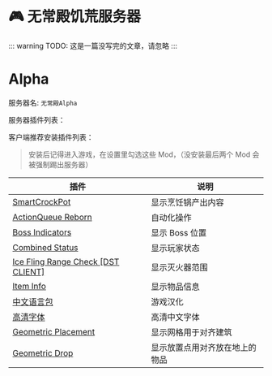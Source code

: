 # 🎮 无常殿饥荒服务器

::: warning TODO:
这是一篇没写完的文章，请忽略
:::

# Alpha

服务器名: `无常殿Alpha`

服务器插件列表：

客户端推荐安装插件列表：

> 安装后记得进入游戏，在设置里勾选这些 Mod，（没安装最后两个 Mod 会被强制踢出服务器）

| 插件                                                                                                   | 说明                           |
| ------------------------------------------------------------------------------------------------------ | ------------------------------ |
| [SmartCrockPot](https://steamcommunity.com/sharedfiles/filedetails/?id=632082058)                      | 显示烹饪锅产出内容             |
| [ActionQueue Reborn](https://steamcommunity.com/sharedfiles/filedetails/?id=1608191708)                | 自动化操作                     |
| [Boss Indicators](https://steamcommunity.com/sharedfiles/filedetails/?id=1120124958)                   | 显示 Boss 位置                 |
| [Combined Status](https://steamcommunity.com/sharedfiles/filedetails/?id=376333686)                    | 显示玩家状态                   |
| [Ice Fling Range Check [DST CLIENT]](https://steamcommunity.com/sharedfiles/filedetails/?id=804549021) | 显示灭火器范围                 |
| [Item Info](https://steamcommunity.com/sharedfiles/filedetails/?id=836583293)                          | 显示物品信息                   |
| [中文语言包](https://steamcommunity.com/sharedfiles/filedetails/?id=367546858)                         | 游戏汉化                       |
| [高清字体](https://steamcommunity.com/sharedfiles/filedetails/?id=678340265)                           | 高清中文字体                   |
| [Geometric Placement](https://steamcommunity.com/sharedfiles/filedetails/?id=351325790)                | 显示网格用于对齐建筑           |
| [Geometric Drop](https://steamcommunity.com/sharedfiles/filedetails/?id=2431691504)                    | 显示放置点用对齐放在地上的物品 |
